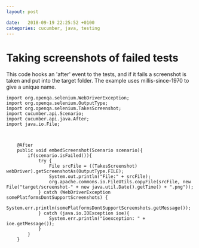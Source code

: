 ```yaml
---
layout: post

date:   2018-09-19 22:25:52 +0100
categories: cucumber, java, testing
---
```

Taking screenshots of failed tests
==================================

This code hooks an 'after' event to the tests, and if it fails a
screenshot is taken and put into the target folder. The example uses
millis-since-1970 to give a unique name.

    import org.openqa.selenium.WebDriverException;
    import org.openqa.selenium.OutputType;
    import org.openqa.selenium.TakesScreenshot;
    import cucumber.api.Scenario;
    import cucumber.api.java.After;
    import java.io.File;



        @After
        public void embedScreenshot(Scenario scenario){
            if(scenario.isFailed()){
                try {
                    File srcFile = ((TakesScreenshot) webDriver).getScreenshotAs(OutputType.FILE);
                    System.out.println("File:" + srcFile);
                    org.apache.commons.io.FileUtils.copyFile(srcFile, new File("target/screenshot-" + new java.util.Date().getTime() + ".png"));
                } catch (WebDriverException somePlatformsDontSupportScreenshots) {
                    System.err.println(somePlatformsDontSupportScreenshots.getMessage());
                } catch (java.io.IOException ioe){
                    System.err.println("ioexception: " + ioe.getMessage());
                }
            }
        }
